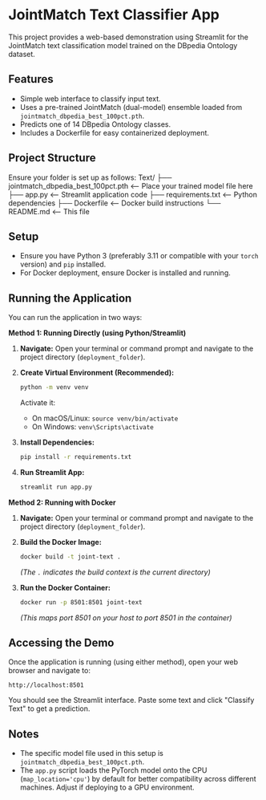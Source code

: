 # JointMatch Text Classifier App

This project provides a web-based demonstration using Streamlit for the JointMatch text classification model trained on the DBpedia Ontology dataset.

## Features

*   Simple web interface to classify input text.
*   Uses a pre-trained JointMatch (dual-model) ensemble loaded from `jointmatch_dbpedia_best_100pct.pth`.
*   Predicts one of 14 DBpedia Ontology classes.
*   Includes a Dockerfile for easy containerized deployment.

## Project Structure

Ensure your folder is set up as follows:
Text/
├── jointmatch_dbpedia_best_100pct.pth <-- Place your trained model file here
├── app.py <-- Streamlit application code
├── requirements.txt <-- Python dependencies
├── Dockerfile <-- Docker build instructions
└── README.md <-- This file


## Setup

*   Ensure you have Python 3 (preferably 3.11 or compatible with your `torch` version) and `pip` installed.
*   For Docker deployment, ensure Docker is installed and running.

## Running the Application

You can run the application in two ways:

**Method 1: Running Directly (using Python/Streamlit)**

1.  **Navigate:**
    Open your terminal or command prompt and navigate to the project directory (`deployment_folder`).

2.  **Create Virtual Environment (Recommended):**
    ```bash
    python -m venv venv
    ```
    Activate it:
    *   On macOS/Linux: `source venv/bin/activate`
    *   On Windows: `venv\Scripts\activate`

3.  **Install Dependencies:**
    ```bash
    pip install -r requirements.txt
    ```

4.  **Run Streamlit App:**
    ```bash
    streamlit run app.py
    ```

**Method 2: Running with Docker**

1.  **Navigate:**
    Open your terminal or command prompt and navigate to the project directory (`deployment_folder`).

2.  **Build the Docker Image:**
    ```bash
    docker build -t joint-text .
    ```
    *(The `.` indicates the build context is the current directory)*

3.  **Run the Docker Container:**
    ```bash
    docker run -p 8501:8501 joint-text
    ```
    *(This maps port 8501 on your host to port 8501 in the container)*

## Accessing the Demo

Once the application is running (using either method), open your web browser and navigate to:

`http://localhost:8501`

You should see the Streamlit interface. Paste some text and click "Classify Text" to get a prediction.

## Notes

*   The specific model file used in this setup is `jointmatch_dbpedia_best_100pct.pth`.
*   The `app.py` script loads the PyTorch model onto the CPU (`map_location='cpu'`) by default for better compatibility across different machines. Adjust if deploying to a GPU environment.